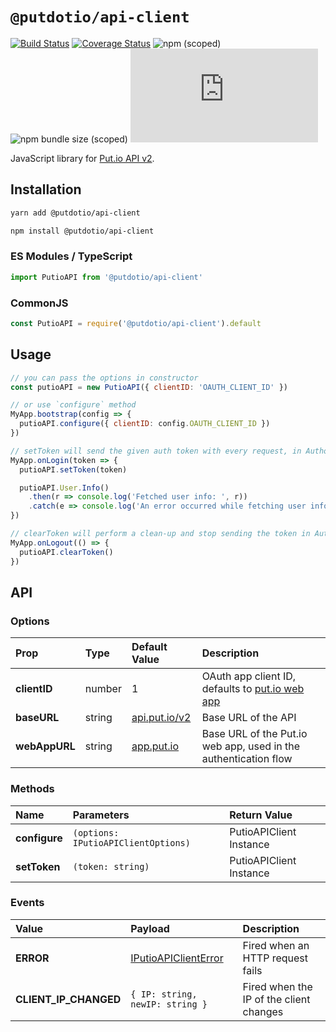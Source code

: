 # `@putdotio/api-client`

[![Build Status](https://travis-ci.org/putdotio/putio.js.svg?branch=master)](https://travis-ci.org/putdotio/putio.js)
[![Coverage Status](https://coveralls.io/repos/github/putdotio/putio.js/badge.svg?branch=master)](https://coveralls.io/github/putdotio/putio.js?branch=master)
![npm (scoped)](https://img.shields.io/npm/v/@putdotio/api-client)
![npm bundle size (scoped)](https://img.shields.io/bundlephobia/minzip/@putdotio/api-client)
![GitHub](https://img.shields.io/github/license/putdotio/putio.js)

JavaScript library for [Put.io API v2](https://api.put.io/v2).

## Installation

```bash
yarn add @putdotio/api-client

npm install @putdotio/api-client
```

### ES Modules / TypeScript

```js
import PutioAPI from '@putdotio/api-client'
```

### CommonJS

```js
const PutioAPI = require('@putdotio/api-client').default
```

## Usage

```js
// you can pass the options in constructor
const putioAPI = new PutioAPI({ clientID: 'OAUTH_CLIENT_ID' })

// or use `configure` method
MyApp.bootstrap(config => {
  putioAPI.configure({ clientID: config.OAUTH_CLIENT_ID })
})

// setToken will send the given auth token with every request, in Authorization header
MyApp.onLogin(token => {
  putioAPI.setToken(token)

  putioAPI.User.Info()
    .then(r => console.log('Fetched user info: ', r))
    .catch(e => console.log('An error occurred while fetching user info: ', e))
})

// clearToken will perform a clean-up and stop sending the token in Authorization header
MyApp.onLogout(() => {
  putioAPI.clearToken()
})
```

## API

### Options

| Prop          | Type   | Default Value                              | Description                                                           |
| :------------ | :----- | :----------------------------------------- | :-------------------------------------------------------------------- |
| **clientID**  | number | 1                                          | OAuth app client ID, defaults to [put.io web app](https://app.put.io) |
| **baseURL**   | string | [api.put.io/v2](https://api.put.io/v2)     | Base URL of the API                                                   |
| **webAppURL** | string | [app.put.io](https://app.put.io)           | Base URL of the Put.io web app, used in the authentication flow       |

### Methods

| Name          | Parameters                          | Return Value            |
| :------------ | :---------------------------------- | :---------------------- |
| **configure** | `(options: IPutioAPIClientOptions)` | PutioAPIClient Instance |
| **setToken**  | `(token: string)`                   | PutioAPIClient Instance |

### Events

| Value                 | Payload                                                                                              | Description                             |
| :-------------------- | :--------------------------------------------------------------------------------------------------- | :-------------------------------------- |
| **ERROR**             | [IPutioAPIClientError](https://github.com/putdotio/putio.js/blob/master/src/client/types.ts#L22-L26) | Fired when an HTTP request fails        |
| **CLIENT_IP_CHANGED** | `{ IP: string, newIP: string }`                                                                      | Fired when the IP of the client changes |
